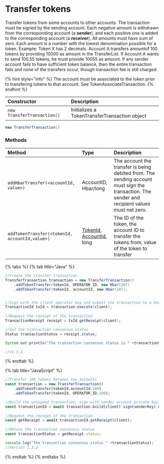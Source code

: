 # Transfer tokens

Transfer tokens from some accounts to other accounts. The transaction must be signed by the sending account. Each negative amount is withdrawn from the corresponding account \(a **sender**\), and each positive one is added to the corresponding account \(a **receiver**\). All amounts must have sum of zero. Each amount is a number with the lowest denomination possible for a token. Example: Token X has 2 decimals. Account A transfers amountof 100 tokens by providing 10000 as amount in the TransferList. If Account A wants to send 100.55 tokens, he must provide 10055 as amount. If any sender account fails to have sufficient token balance, then the entire transaction fails and none of the transfers occur, though transaction fee is still charged.

{% hint style="info" %}
The account must be associated to the token prior to transfering tokens to that account. See TokenAssociateTransaction.
{% endhint %}

| Constructor | Description |
| :--- | :--- |
| `new TransferTransaction()` | Initializes a TokenTransferTransaction object |

```java
new TransferTransaction()
```

### Methods

| Method | Type | Description |
| :--- | :--- | :--- |
| `addHbarTransfer(<accountId, value>)` | AccountID, Hbar/long | The account the transfer is being debited from. The sending account must sign the transaction. The sender and recipient values must net zero. |
| `addTokenTransfer(<tokenId, accountId,value>)` | [TokenId](token-id.md), [AccountId](../specialized-types.md#accountid), long | The ID of the token, the account ID to transfer the tokens from, value of the token to transfer |

{% tabs %}
{% tab title="Java" %}
```java
//Create the transfer transaction
TransferTransaction transaction = new TransferTransaction()
    .addTokenTransfer(tokenId, OPERATOR_ID, new Hbar(10))
    .addTokenTransfer(tokenId, accountId, new Hbar(10));


//Sign with the client operator key and submit the transaction to a Hedera network
TransactionId txId = transaction.execute(client);
        
//Request the receipt of the transaction
TransactionReceipt receipt = txId.getReceipt(client);

//Get the transaction consensus status
Status transactionStatus = receipt.status;

System.out.println("The transaction consensus status is " +transactionStatus);

//v1.3.2

```
{% endtab %}

{% tab title="JavaScript" %}
```javascript
//Transfer 100 tokens between two accounts
const transaction = new TransferTransaction()
    .addTokenTransfer(tokenId,accountId,100)
    .addTokenTransfer(tokenId, OPERATOR_ID,100);

//Build the unsigned transaction, sign with sender account private key, submit the transaction to a Hedera network
const transactionId = await transaction.build(client).sign(senderKey).execute(client);
    
//Request the receipt of the transaction
const getReceipt = await transactionId.getReceipt(client);
    
//Obtain the transaction consensus status
const transactionStatus = getReceipt.status;

console.log("The transaction consensus status " +transactionStatus);
//Version 1.3.2
```
{% endtab %}
{% endtabs %}





